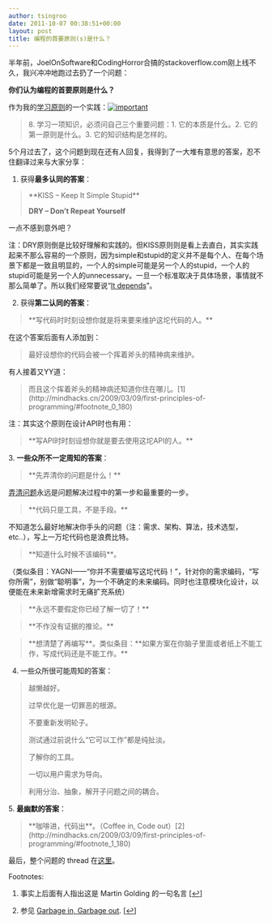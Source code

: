```yaml
---
author: tsingroo
date: 2011-10-07 00:38:51+00:00
layout: post
title: 编程的首要原则(s)是什么？
---
```


半年前，JoelOnSoftware和CodingHorror合搞的stackoverflow.com刚上线不久，我兴冲冲地跑过去扔了一个问题：

**你们认为编程的首要原则是什么？**

作为我的[学习原则](http://mindhacks.cn/2008/07/08/learning-habits-part1/)的一个实践：[![important](http://mindhacks.cn/wp-content/uploads/2009/03/important-thumb.png)](http://mindhacks.cn/wp-content/uploads/2009/03/important.png)


<blockquote>8. 学习一项知识，必须问自己三个重要问题：1. 它的本质是什么。2. 它的第一原则是什么。3. 它的知识结构是怎样的。</blockquote>


<!-- more -->

5个月过去了，这个问题到现在还有人回复，我得到了一大堆有意思的答案，忍不住翻译过来与大家分享：

1. 获得**最多认同的答案**：


<blockquote>**KISS – Keep It Simple Stupid**

**DRY – Don’t Repeat Yourself**</blockquote>


一点不感到意外吧？

注：DRY原则倒是比较好理解和实践的。但KISS原则则是看上去直白，其实实践起来不那么容易的一个原则，因为simple和stupid的定义并不是每个人、在每个场景下都是一致且明显的，一个人的simple可能是另一个人的stupid，一个人的stupid可能是另一个人的unnecessary。一旦一个标准取决于具体场景，事情就不那么简单了。所以我们经常要说“[It depends](http://c2.com/cgi/wiki?ItDepends)”。

2. 获得**第二认同的答案**：


<blockquote>**写代码时时刻设想你就是将来要来维护这坨代码的人。**</blockquote>


在这个答案后面有人添加到：


<blockquote>最好设想你的代码会被一个挥着斧头的精神病来维护。</blockquote>


有人接着又YY道：


<blockquote>而且这个挥着斧头的精神病还知道你住在哪儿。[1](http://mindhacks.cn/2009/03/09/first-principles-of-programming/#footnote_0_180)</blockquote>


注：其实这个原则在设计API时也有用：


<blockquote>**写API时时刻设想你就是要去使用这坨API的人。**</blockquote>


3. **一些众所不一定周知的答案**：


<blockquote>**先弄清你的问题是什么！**</blockquote>


[弄清问题](http://www.douban.com/subject/1135754/)永远是问题解决过程中的第一步和最重要的一步。


<blockquote>**代码只是工具，不是手段。**</blockquote>


不知道怎么最好地解决你手头的问题（注：需求、架构、算法，技术选型，etc..），写上一万坨代码也是浪费比特。


<blockquote>**知道什么时候不该编码**。</blockquote>


（类似条目：YAGNI——“你并不需要编写这坨代码！”，针对你的需求编码，“写你所需”，别做“聪明事”，为一个不确定的未来编码。同时也注意模块化设计，以便能在未来新增需求时无痛扩充系统）


<blockquote>**永远不要假定你已经了解一切了！**</blockquote>




<blockquote>**不作没有证据的推论。**</blockquote>




<blockquote>**想清楚了再编写**。类似条目：**如果方案在你脑子里面或者纸上不能工作，写成代码还是不能工作。**</blockquote>


4. 一些众所很可能周知的答案：


<blockquote>越懒越好。

过早优化是一切罪恶的根源。

不要重新发明轮子。

测试通过前说什么“它可以工作”都是纯扯淡。

了解你的工具。

一切以用户需求为导向。

利用分治、抽象，解开子问题之间的耦合。</blockquote>


5. **最幽默的答案**：


<blockquote>**咖啡进，代码出**。（Coffee in, Code out）[2](http://mindhacks.cn/2009/03/09/first-principles-of-programming/#footnote_1_180)</blockquote>


最后，整个问题的 thread 在[这里](http://stackoverflow.com/questions/159176)。

Footnotes:




  1. 事实上后面有人指出这是 Martin Golding 的一句名言 [[↩](http://mindhacks.cn/2009/03/09/first-principles-of-programming/#identifier_0_180)]


  2. 参见 [Garbage in, Garbage out](http://en.wikipedia.org/wiki/Garbage_in,_garbage_out). [[↩](http://mindhacks.cn/2009/03/09/first-principles-of-programming/#identifier_1_180)]
